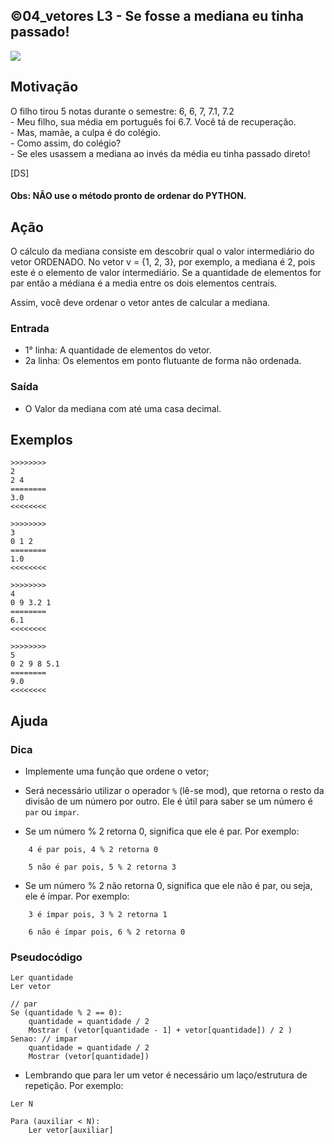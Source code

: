 ## ©04_vetores L3 - Se fosse a mediana eu tinha passado!


![](__capa.jpg)

## Motivação

O filho tirou 5 notas durante o semestre: 6, 6, 7, 7.1, 7.2  
\- Meu filho, sua média em português foi 6.7. Você tá de recuperação.  
\- Mas, mamãe, a culpa é do colégio.  
\- Como assim, do colégio?  
\- Se eles usassem a mediana ao invés da média eu tinha passado direto!

\[DS\]

#### Obs: NÃO use o método pronto de ordenar do PYTHON.

## Ação

O cálculo da mediana consiste em descobrir qual o valor intermediário
do vetor ORDENADO. No vetor v = {1, 2, 3}, por exemplo, a mediana é 2, pois este
é o elemento de valor intermediário. Se a quantidade de elementos for par então a médiana é a media entre os dois elementos centrais.

Assim, você deve ordenar o vetor antes de calcular a mediana.

### Entrada

- 1° linha: A quantidade de elementos do vetor.  
- 2a linha: Os elementos em ponto flutuante de forma não ordenada.

### Saída

- O Valor da mediana com até uma casa decimal.

## Exemplos

```
>>>>>>>>
2
2 4
========
3.0
<<<<<<<<

>>>>>>>>
3
0 1 2
========
1.0
<<<<<<<<

>>>>>>>>
4
0 9 3.2 1
========
6.1
<<<<<<<<

>>>>>>>>
5
0 2 9 8 5.1
========
9.0
<<<<<<<<
```

## Ajuda

### Dica
- Implemente uma função que ordene o vetor;

- Será necessário utilizar o operador `%` (lê-se mod), que retorna o resto da divisão de um número por outro. Ele é útil para saber se um número é `par` ou `impar`.
  
- Se um número % 2 retorna 0, significa que ele é par. Por exemplo:
```
    4 é par pois, 4 % 2 retorna 0

    5 não é par pois, 5 % 2 retorna 3
```
- Se um número % 2 não retorna 0, significa que ele não é par, ou seja, ele é ímpar. Por exemplo:
```
    3 é ímpar pois, 3 % 2 retorna 1

    6 não é ímpar pois, 6 % 2 retorna 0
```

### Pseudocódigo

```
Ler quantidade
Ler vetor

// par
Se (quantidade % 2 == 0): 
    quantidade = quantidade / 2
    Mostrar ( (vetor[quantidade - 1] + vetor[quantidade]) / 2 )
Senao: // impar
    quantidade = quantidade / 2
    Mostrar (vetor[quantidade])
```

- Lembrando que para ler um vetor é necessário um laço/estrutura de repetição. Por exemplo:
```
Ler N

Para (auxiliar < N):
    Ler vetor[auxiliar]
```